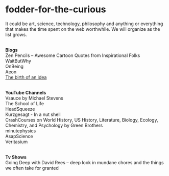 # fodder-for-the-curious
It could be art, science, technology, philosophy and anything or everything that makes the time spent on the web worthwhile.
We will organize as the list grows.

<br/><b>Blogs</b>
<br/>Zen Pencils – Awesome Cartoon Quotes from Inspirational Folks
<br/>WaitButWhy
<br/>OnBeing
<br/>Aeon
<br/> <a href="http://birthofidea.ist.utl.pt/#home">The birth of an idea</a> 

<br/><b>YouTube Channels</b>
<br/>Vsauce by Michael Stevens
<br/>The School of Life
<br/>HeadSqueeze
<br/>Kurzgesagt - In a nut shell
<br/>CrashCourses on World History, US History, Literature, Biology,  Ecology, Chemistry, and Psychology by Green Brothers
<br/>minutephysics
<br/>AsapScience
<br/>Veritasium

<br/><b>Tv Shows</b>
<br/>Going Deep with David Rees – deep look in mundane chores and the things we often take for granted
